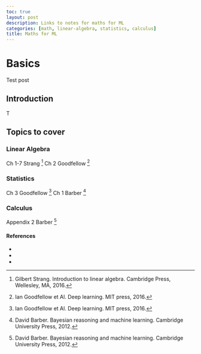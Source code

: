 ```yaml
---
toc: true
layout: post
description: Links to notes for maths for ML
categories: [math, linear-algebra, statistics, calculus]
title: Maths for ML
---
```


# Basics

Test post

## Introduction

T

## Topics to cover

### Linear Algebra

Ch 1-7 Strang [^1]
Ch 2 Goodfellow [^2]

### Statistics

Ch 3 Goodfellow [^2]
Ch 1 Barber [^3]

### Calculus

Appendix 2 Barber [^3]

#### References

- [^1]: Gilbert Strang. Introduction to linear algebra. Cambridge Press, Wellesley, MA, 2016.
- [^2]: Ian Goodfellow et Al. Deep learning. MIT press, 2016.
- [^3]: David Barber. Bayesian reasoning and machine learning. Cambridge University Press, 2012.
